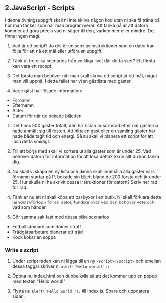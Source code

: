 ## 2.JavaScript - Scripts

I denna övningsuppgift skall ni inte skriva någon kod utan ni ska få träna på hur man tänker som när man programmerar. Att tänka på är att datorn kommer att göra precis vad ni säger till den, varken mer eller mindre. Det finns ingen magi.

1. Vad är ett script? Jo det är en serie av instruktioner som en dator kan följa för att nå ett mål eller utföra en uppgift.

1. Tänk ut tre olika scenarios från verkliga livet där detta sker? Ett första kan vara ett recept.

1. Det första man behöver när man skall skriva ett script är ett mål, något man vill uppnå. I detta fallet har vi en gästlista med gäster.

1. Varje gäst har följade information:
  * Förnamn
  * Efternamn
  * Ålder
  * Datum för när de bokade biljetten

1. Det finns 500 gäster totalt, den här listan är sorterad efter när gästerna hade anmält sig till festen. Att hitta en gäst eller en samling gäster här hade både tagit tid och energi. Så nu skall vi planera ett script för att lösa detta smidigt.

1. Till att börja med skall vi sortera ut alla gäster som är under 25. Vad behöver datorn för information för att lösa detta? Skriv allt du kan tänka dig.

1. Nu skall vi skapa en ny lista och denna skall innehålla alla gäster vars förnamn startar på P, bokade sin biljett bland de 200 första och är under 25. Hur skulle ni ha skrivit dessa instruktioner för datorn? Skriv ner rad för rad.

1. Tänk er nu att ni skall köpa ett par byxor i en butik. Ni skall förklara detta händelseförlopp för en dator, fundera över vad den behöver veta och vad som händer.

1. Gör samma sak fast med dessa olika scenarios
  * Fotbollsdomare som dömer straff
  * Trädgårsarbetare planerar ett träd
  * Kock kokar en soppa

### Write a script

1. Under script raden kan ni lägga till en ny ```<script></script>``` och emellan dessa taggar skriver ni ```alert('Hello world!');```

1. Öppna nu index.html och dubbelkolla så att det kommer upp en popup med texten "Hello world!"

1. Flytta nu ```alert('Hello world!');``` till index.js. Spara och uppdatera sidan.
